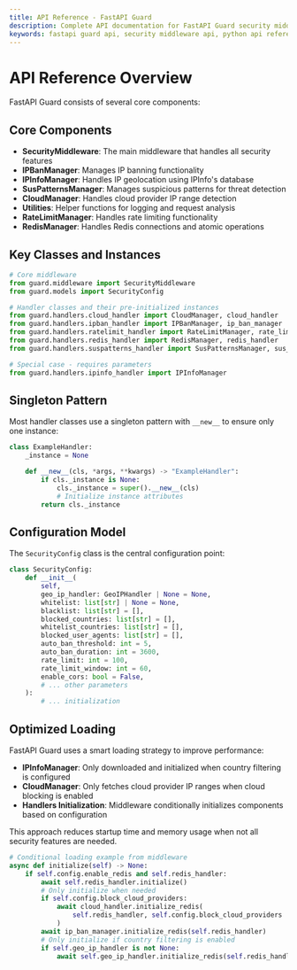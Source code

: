 ```yaml
---
title: API Reference - FastAPI Guard
description: Complete API documentation for FastAPI Guard security middleware and its components
keywords: fastapi guard api, security middleware api, python api reference
---
```


# API Reference Overview

FastAPI Guard consists of several core components:

## Core Components

- **SecurityMiddleware**: The main middleware that handles all security features
- **IPBanManager**: Manages IP banning functionality
- **IPInfoManager**: Handles IP geolocation using IPInfo's database
- **SusPatternsManager**: Manages suspicious patterns for threat detection
- **CloudManager**: Handles cloud provider IP range detection
- **Utilities**: Helper functions for logging and request analysis
- **RateLimitManager**: Handles rate limiting functionality
- **RedisManager**: Handles Redis connections and atomic operations

## Key Classes and Instances

```python
# Core middleware
from guard.middleware import SecurityMiddleware
from guard.models import SecurityConfig

# Handler classes and their pre-initialized instances
from guard.handlers.cloud_handler import CloudManager, cloud_handler
from guard.handlers.ipban_handler import IPBanManager, ip_ban_manager
from guard.handlers.ratelimit_handler import RateLimitManager, rate_limit_handler
from guard.handlers.redis_handler import RedisManager, redis_handler
from guard.handlers.suspatterns_handler import SusPatternsManager, sus_patterns_handler

# Special case - requires parameters
from guard.handlers.ipinfo_handler import IPInfoManager
```

## Singleton Pattern
Most handler classes use a singleton pattern with `__new__` to ensure only one instance:

```python
class ExampleHandler:
    _instance = None

    def __new__(cls, *args, **kwargs) -> "ExampleHandler":
        if cls._instance is None:
            cls._instance = super().__new__(cls)
            # Initialize instance attributes
        return cls._instance
```

## Configuration Model

The `SecurityConfig` class is the central configuration point:

```python
class SecurityConfig:
    def __init__(
        self,
        geo_ip_handler: GeoIPHandler | None = None,
        whitelist: list[str] | None = None,
        blacklist: list[str] = [],
        blocked_countries: list[str] = [],
        whitelist_countries: list[str] = [],
        blocked_user_agents: list[str] = [],
        auto_ban_threshold: int = 5,
        auto_ban_duration: int = 3600,
        rate_limit: int = 100,
        rate_limit_window: int = 60,
        enable_cors: bool = False,
        # ... other parameters
    ):
        # ... initialization
```

## Optimized Loading

FastAPI Guard uses a smart loading strategy to improve performance:

- **IPInfoManager**: Only downloaded and initialized when country filtering is configured
- **CloudManager**: Only fetches cloud provider IP ranges when cloud blocking is enabled
- **Handlers Initialization**: Middleware conditionally initializes components based on configuration

This approach reduces startup time and memory usage when not all security features are needed.

```python
# Conditional loading example from middleware
async def initialize(self) -> None:
    if self.config.enable_redis and self.redis_handler:
        await self.redis_handler.initialize()
        # Only initialize when needed
        if self.config.block_cloud_providers:
            await cloud_handler.initialize_redis(
                self.redis_handler, self.config.block_cloud_providers
            )
        await ip_ban_manager.initialize_redis(self.redis_handler)
        # Only initialize if country filtering is enabled
        if self.geo_ip_handler is not None:
            await self.geo_ip_handler.initialize_redis(self.redis_handler)
```